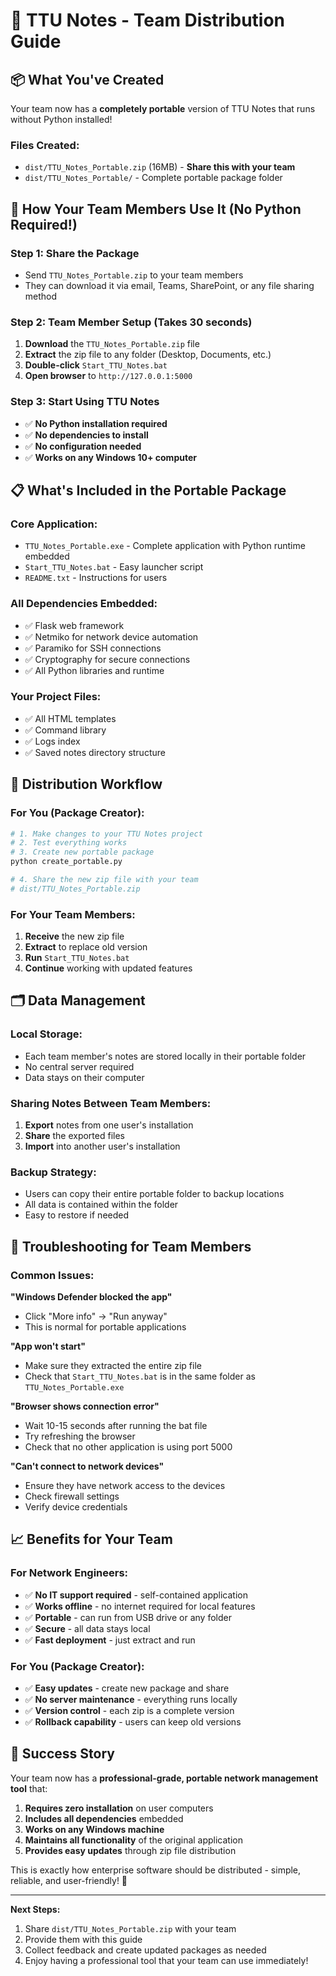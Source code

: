 # 🚀 TTU Notes - Team Distribution Guide

## 📦 What You've Created

Your team now has a **completely portable** version of TTU Notes that runs without Python installed!

### **Files Created:**
- `dist/TTU_Notes_Portable.zip` (16MB) - **Share this with your team**
- `dist/TTU_Notes_Portable/` - Complete portable package folder

## 🎯 How Your Team Members Use It (No Python Required!)

### **Step 1: Share the Package**
- Send `TTU_Notes_Portable.zip` to your team members
- They can download it via email, Teams, SharePoint, or any file sharing method

### **Step 2: Team Member Setup (Takes 30 seconds)**
1. **Download** the `TTU_Notes_Portable.zip` file
2. **Extract** the zip file to any folder (Desktop, Documents, etc.)
3. **Double-click** `Start_TTU_Notes.bat`
4. **Open browser** to `http://127.0.0.1:5000`

### **Step 3: Start Using TTU Notes**
- ✅ **No Python installation required**
- ✅ **No dependencies to install**
- ✅ **No configuration needed**
- ✅ **Works on any Windows 10+ computer**

## 📋 What's Included in the Portable Package

### **Core Application:**
- `TTU_Notes_Portable.exe` - Complete application with Python runtime embedded
- `Start_TTU_Notes.bat` - Easy launcher script
- `README.txt` - Instructions for users

### **All Dependencies Embedded:**
- ✅ Flask web framework
- ✅ Netmiko for network device automation
- ✅ Paramiko for SSH connections
- ✅ Cryptography for secure connections
- ✅ All Python libraries and runtime

### **Your Project Files:**
- ✅ All HTML templates
- ✅ Command library
- ✅ Logs index
- ✅ Saved notes directory structure

## 🔄 Distribution Workflow

### **For You (Package Creator):**
```bash
# 1. Make changes to your TTU Notes project
# 2. Test everything works
# 3. Create new portable package
python create_portable.py

# 4. Share the new zip file with your team
# dist/TTU_Notes_Portable.zip
```

### **For Your Team Members:**
1. **Receive** the new zip file
2. **Extract** to replace old version
3. **Run** `Start_TTU_Notes.bat`
4. **Continue** working with updated features

## 🗂️ Data Management

### **Local Storage:**
- Each team member's notes are stored locally in their portable folder
- No central server required
- Data stays on their computer

### **Sharing Notes Between Team Members:**
1. **Export** notes from one user's installation
2. **Share** the exported files
3. **Import** into another user's installation

### **Backup Strategy:**
- Users can copy their entire portable folder to backup locations
- All data is contained within the folder
- Easy to restore if needed

## 🔧 Troubleshooting for Team Members

### **Common Issues:**

**"Windows Defender blocked the app"**
- Click "More info" → "Run anyway"
- This is normal for portable applications

**"App won't start"**
- Make sure they extracted the entire zip file
- Check that `Start_TTU_Notes.bat` is in the same folder as `TTU_Notes_Portable.exe`

**"Browser shows connection error"**
- Wait 10-15 seconds after running the bat file
- Try refreshing the browser
- Check that no other application is using port 5000

**"Can't connect to network devices"**
- Ensure they have network access to the devices
- Check firewall settings
- Verify device credentials

## 📈 Benefits for Your Team

### **For Network Engineers:**
- ✅ **No IT support required** - self-contained application
- ✅ **Works offline** - no internet required for local features
- ✅ **Portable** - can run from USB drive or any folder
- ✅ **Secure** - all data stays local
- ✅ **Fast deployment** - just extract and run

### **For You (Package Creator):**
- ✅ **Easy updates** - create new package and share
- ✅ **No server maintenance** - everything runs locally
- ✅ **Version control** - each zip is a complete version
- ✅ **Rollback capability** - users can keep old versions

## 🎉 Success Story

Your team now has a **professional-grade, portable network management tool** that:

1. **Requires zero installation** on user computers
2. **Includes all dependencies** embedded
3. **Works on any Windows machine**
4. **Maintains all functionality** of the original application
5. **Provides easy updates** through zip file distribution

This is exactly how enterprise software should be distributed - simple, reliable, and user-friendly! 🚀

---

**Next Steps:**
1. Share `dist/TTU_Notes_Portable.zip` with your team
2. Provide them with this guide
3. Collect feedback and create updated packages as needed
4. Enjoy having a professional tool that your team can use immediately! 